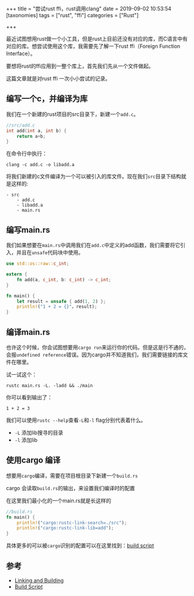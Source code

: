 +++
title = "尝试rust ffi，rust调用clang"
date = 2019-09-02 10:53:54
[taxonomies]
tags = ["rust", "ffi"]
categories = ["Rust"]

+++

最近试图想用rust做一个小工具，但是rust上目前还没有对应的库，而C语言中有对应的库。想尝试使用这个库，我需要先了解一下rust ffi（Foreign Function Interface）。

要想将rust的ffi应用到一整个库上，首先我们先从一个文件做起。

这篇文章就是对rust ffi 一次小小尝试的记录。

<!-- more -->

## 编写一个c，并编译为库

我们在一个新建的rust项目的src目录下，新建一个`add.c`。

```c
//src/add.c
int add(int a, int b) {
    return a+b;
}
```
在命令行中执行：
```shell
clang -c add.c -o libadd.a
```
将我们新建的c文件编译为一个可以被引入的库文件。现在我们`src`目录下结构就是这样的:

```file
- src
    - add.c
    - libadd.a
    - main.rs
```

## 编写main.rs

我们如果想要在`main.rs`中调用我们在`add.c`中定义的add函数，我们需要将它引入，并且在`unsafe`代码块中使用。
```rust
use std::os::raw::c_int;

extern {
    fn add(a, c_int, b: c_int) -> c_int;
}

fn main() {
    let result = unsafe { add(1, 2) };
    println!("1 + 2 = {}"，result);
}
```

## 编译main.rs

也许这个时候，你会试图想要用`cargo run`来运行你的代码。但是这是行不通的，会报`undefined reference`错误。因为cargo并不知道我们，我们需要链接的库文件在哪里。

试一试这个：
```shell
rustc main.rs -L. -ladd && ./main
```
你可以看到输出了：
```
1 + 2 = 3
```
我们可以使用`rustc --help`查看`-L`和`-l` flag分别代表着什么。
* `-L` 添加lib搜寻的目录
* `-l` 添加lib

## 使用cargo 编译

想要用`cargo`编译，需要在项目根目录下新建一个`build.rs`

cargo 会读取`build.rs`的输出，来设置我们编译时的配置

在这里我们最小化的一个main.rs就是长这样的
```rust
//build.rs
fn main() {
    println!("cargo:rustc-link-search=./src");
    println!("cargo:rustc-link-lib=add");
}
```
具体更多的可以被`cargo`识别的配置可以在这里找到：[build script](https://doc.rust-lang.org/cargo/reference/build-scripts.html)


## 参考

* [Linking and Building](https://s3.amazonaws.com/temp.michaelfbryan.com/linking/index.html)
* [Build Script](https://doc.rust-lang.org/cargo/reference/build-scripts.html)
